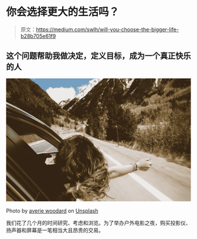 # 你会选择更大的生活吗？

> 原文：<https://medium.com/swlh/will-you-choose-the-bigger-life-b28b705e61f9>

## 这个问题帮助我做决定，定义目标，成为一个真正快乐的人

![](img/60cdb79c2e29bc0d2c0c0404b5238f52.png)

Photo by [averie woodard](https://unsplash.com/@averieclaire?utm_source=medium&utm_medium=referral) on [Unsplash](https://unsplash.com?utm_source=medium&utm_medium=referral)

我们花了几个月的时间研究、考虑和浏览。为了举办户外电影之夜，购买投影仪、扬声器和屏幕是一笔相当大且昂贵的交易。